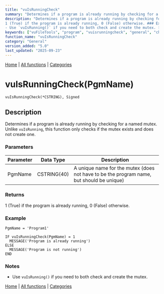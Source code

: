 ```yaml
---
title: "vuIsRunningCheck"
summary: "Determines if a program is already running by checking for a named mutex."
description: "Determines if a program is already running by checking for a named mutex. Unlike `vuIsRunning`, this function only checks if the mutex exists and does not create one. ### Parameters ### Returns
1 (True) if the program is already running, 0 (False) otherwise. ### Example ### Notes
- Use `vuIsRunning()` if you need to both check and create the mutex. [Home](../index.md) | [All functions](index.md) | [Categories](../categories/index.md)"
keywords: ["vuFileTools", "program", "vuisrunningcheck", "general", "checking", "Clarion", "determines", "already", "Windows", "running", "mutex", "named"]
function_name: "vuIsRunningCheck"
category: "General"
version_added: "5.0"
last_updated: "2025-09-23"
---
```


[Home](../index.md) | [All functions](index.md) | [Categories](../categories/index.md)

# vuIsRunningCheck(PgmName)

```Prototype
vuIsRunningCheck(*CSTRING), Signed
```


## Description
Determines if a program is already running by checking for a named mutex. Unlike `vuIsRunning`, this function only checks if the mutex exists and does not create one.

### Parameters

| Parameter | Data Type    | Description                                                |
|-----------|--------------|------------------------------------------------------------|
| PgmName   | CSTRING(40)  | A unique name for the mutex (does not have to be the program name, but should be unique) |

### Returns
1 (True) if the program is already running, 0 (False) otherwise.

### Example

```Clarion
PgmName = 'Program1'

IF vuIsRunningCheck(PgmName) = 1
  MESSAGE('Program is already running')
ELSE
  MESSAGE('Program is not running')
END
```

### Notes
- Use `vuIsRunning()` if you need to both check and create the mutex.

[Home](../index.md) | [All functions](index.md) | [Categories](../categories/index.md)
